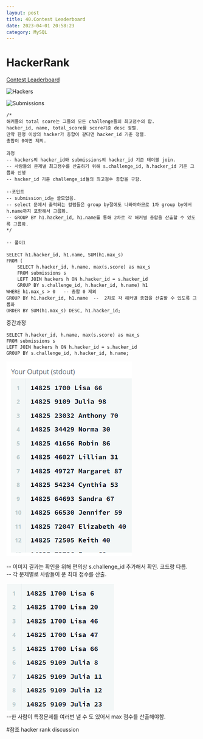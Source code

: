 ```yaml
---
layout: post
title: 40.Contest Leaderboard
date: 2023-04-01 20:58:23 
category: MySQL
---
```


# HackerRank 
 [Contest Leaderboard](https://www.hackerrank.com/challenges/contest-leaderboard/problem?isFullScreen=true)  

![Hackers](https://s3.amazonaws.com/hr-challenge-images/19503/1458522826-a9ddd28469-ScreenShot2016-03-21at6.40.27AM.png)  

![Submissions](https://s3.amazonaws.com/hr-challenge-images/19503/1458523022-771511df90-ScreenShot2016-03-21at6.40.37AM.png)
```MySQL
/*
해커들의 total score는 그들의 모든 challenge들의 최고점수의 합.
hacker_id, name, total_score를 score기준 desc 정렬.
만약 한명 이상의 hacker가 총합이 같다면 hacker_id 기준 정렬.
총합이 0이면 제외.

과정
-- hackers의 hacker_id와 submissions의 hacker_id 기준 테이블 join.
-- 사람들의 문제별 최고점수를 산출하기 위해 s.challenge_id, h.hacker_id 기준 그룹화 진행
-- hacker_id 기준 challenge_id들의 최고점수 총합을 구함.

--포인트  
-- submission_id는 쓸모없음.
-- select 문에서 출력되는 컬럼들은 group by절에도 나와야하므로 1차 group by에서 h.name까지 포함해서 그룹화.  
-- GROUP BY h1.hacker_id, h1.name를 통해 2차로 각 해커별 총합을 산출할 수 있도록 그룹화. 
*/
 
-- 풀이1

SELECT h1.hacker_id, h1.name, SUM(h1.max_s)
FROM (
    SELECT h.hacker_id, h.name, max(s.score) as max_s
    FROM submissions s
    LEFT JOIN hackers h ON h.hacker_id = s.hacker_id
    GROUP BY s.challenge_id, h.hacker_id, h.name) h1  
WHERE h1.max_s > 0   -- 총합 0 제외
GROUP BY h1.hacker_id, h1.name  --  2차로 각 해커별 총합을 산출할 수 있도록 그룹화  
ORDER BY SUM(h1.max_s) DESC, h1.hacker_id;
```   

중간과정  
```MySQL
SELECT h.hacker_id, h.name, max(s.score) as max_s
FROM submissions s
LEFT JOIN hackers h ON h.hacker_id = s.hacker_id
GROUP BY s.challenge_id, h.hacker_id, h.name;
```  
![중간1](https://github.com/shina1221/shina1221.github.io/blob/main/_posts/MySQL/img/Contest%20Leaderboard01.PNG)   

-- 이미지 결과는 확인을 위해 편의상 s.challenge_id 추가해서 확인. 코드랑 다름.  
-- 각 문제별로 사람들이 푼 최대 점수를 산출.  

![중간2](https://github.com/shina1221/shina1221.github.io/blob/main/_posts/MySQL/img/Contest%20Leaderboard02.PNG)    
--한 사람이 특정문제를 여러번 낼 수 도 있어서 max 점수를 산출해야함.     

#참조
hacker rank discussion
[]()   